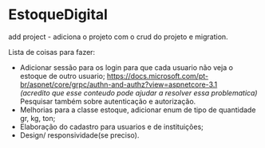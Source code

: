 # EstoqueDigital

add project - adiciona o projeto com o crud do projeto e migration.

Lista de coisas para fazer: 

  - Adicionar sessão para os login para que cada usuario não veja o estoque de outro usuario;
      https://docs.microsoft.com/pt-br/aspnet/core/grpc/authn-and-authz?view=aspnetcore-3.1
      <br>*(acredito que esse conteudo pode ajudar a resolver essa problematica)*
      <br>Pesquisar também sobre autenticação e autorização.
  - Melhorias para a classe estoque, adicionar enum de tipo de quantidade gr, kg, ton;
  - Elaboração do cadastro para usuarios e de instituições;
  - Design/ responsividade(se preciso).
  
